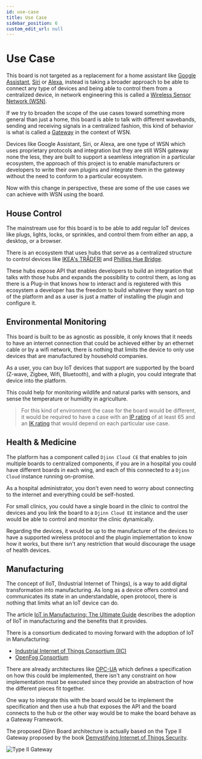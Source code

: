 ```yaml
---
id: use-case
title: Use Case
sidebar_position: 6
custom_edit_url: null
---
```


# Use Case

This board is not targeted as a replacement for a home assistant like [Google Assistant](https://assistant.google.com), [Siri](https://www.apple.com/siri/) or [Alexa](https://developer.amazon.com/en-US/alexa), instead is taking a broader approach to be able to connect any type of devices and being able to control them from a centralized device, in network engineering this is called a [Wireless Sensor Network (WSN)](https://www.intechopen.com/chapters/38793).

If we try to broaden the scope of the use cases toward something more general than just a home, this board is able to talk with different wavebands, sending and receiving signals in a centralized fashion, this kind of behavior is what is called a [Gateway](https://ieeexplore.ieee.org/document/5308112) in the context of WSN.

Devices like Google Assistant, Siri, or Alexa, are one type of WSN which uses proprietary protocols and integration but they are still WSN gateway none the less, they are built to support a seamless integration in a particular ecosystem, the approach of this project is to enable manufacturers or developers to write their own plugins and integrate them in the gateway without the need to conform to a particular ecosystem.

Now with this change in perspective, these are some of the use cases we can achieve with WSN using the board.

## House Control

The mainstream use for this board is to be able to add regular IoT devices like plugs, lights, locks, or sprinkles, and control them from either an app, a desktop, or a browser.

There is an ecosystem that uses hubs that serve as a centralized structure to control devices like [IKEA's TRÅDFRI](https://www.ikea.com/us/en/p/tradfri-gateway-white-00337813/) and [Phillips Hue Bridge](https://www.philips-hue.com/en-us/p/hue-bridge/046677458478).

These hubs expose API that enables developers to build an integration that talks with those hubs and expands the possibility to control them, as long as there is a Plug-in that knows how to interact and is registered with this ecosystem a developer has the freedom to build whatever they want on top of the platform and as a user is just a matter of installing the plugin and configure it.

## Environmental Monitoring

This board is built to be as agnostic as possible, it only knows that it needs to have an internet connection that could be achieved either by an ethernet cable or by a wifi network, there is nothing that limits the device to only use devices that are manufactured by household companies.

As a user, you can buy IoT devices that support are supported by the board (Z-wave, Zigbee, Wifi, Bluetooth), and with a plugin, you could integrate that device into the platform.

This could help for monitoring wildlife and natural parks with sensors, and sense the temperature or humidity in agriculture.

> For this kind of environment the case for the board would be different, it would be required to have a case with an [IP rating](https://lumascape.com/ip-ratings) of at least 65 and an [IK rating](https://lumascape.com/ik-ratings#:~:text=IK%20Ratings%20are%20an%20international,equipment%20against%20external%20mechanical%20impacts.) that would depend on each particular use case.

## Health & Medicine

The platform has a component called `Djinn Cloud CE` that enables to join multiple boards to centralized components, if you are in a hospital you could have different boards in each wing, and each of this connected to a `Djinn Cloud` instance running on-promise.

As a hospital administrator, you don't even need to worry about connecting to the internet and everything could be self-hosted.

For small clinics, you could have a single board in the clinic to control the devices and you link the board to a `Djinn Cloud EE` instance and the user would be able to control and monitor the clinic dynamically.

Regarding the devices, it would be up to the manufacturer of the devices to have a supported wireless protocol and the plugin implementation to know how it works, but there isn't any restriction that would discourage the usage of health devices.

## Manufacturing

The concept of IIoT, (Industrial Internet of Things), is a way to add digital transformation into manufacturing. As long as a device offers control and communicates its state in an understandable, open protocol, there is nothing that limits what an IoT device can do.

The article [IoT in Manufacturing: The Ultimate Guide](https://www.scnsoft.com/blog/iot-in-manufacturing) describes the adoption of IIoT in manufacturing and the benefits that it provides.

There is a consortium dedicated to moving forward with the adoption of IoT in Manufacturing:

- [Industrial Internet of Things Consortium (IIC)](https://www.iiconsortium.org/)
- [OpenFog Consortium](https://opcfoundation.org/markets-collaboration/openfog/)

There are already architectures like [OPC-UA](https://opcfoundation.org/about/opc-technologies/opc-ua/) which defines a specification on how this could be implemented, there isn't any constraint on how implementation must be executed since they provide an abstraction of how the different pieces fit together.

One way to integrate this with the board would be to implement the specification and then use a hub that exposes the API and the board connects to the hub or the other way would be to make the board behave as a Gateway Framework.

The proposed Djinn Board architecture is actually based on the Type II Gateway proposed by the book [Demystifying Internet of Things Security](https://library.oapen.org/handle/20.500.12657/22840).

![Type II Gateway](/img/diagram/type_ii_gateway.png)
